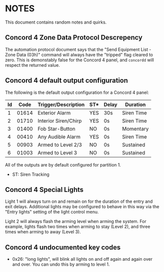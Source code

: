 NOTES
=====

This document contains random notes and quirks.

## Concord 4 Zone Data Protocol Descrepency

The automation protocol document says that the "Send Equipment List - Zone Data (03h)"
command will always have the "tripped" flag cleared to zero. This is demonstably false
for the Concord 4 panel, and `concordd` will respect the returned value.

## Concord 4 default output configuration

The following is the default output configuration for a Concord 4 panel:

Id | Code  | Trigger/Description  | ST\* | Delay | Duration
---|-------|----------------------|------|-------|---------------
1  | 01614 | Exterior Alarm       | YES  | 30s   | Siren Time
2  | 01710 | Interior Siren/Chirp | YES  | 0s    | Siren Time
3  | 01400 | Fob Star-Button      | NO   | 0s    | Momentary
4  | 00410 | Any Audible Alarm    | YES  | 0s    | Siren Time
5  | 00903 | Armed to Level 2/3   | NO   | 0s    | Sustained
6  | 01003 | Armed to Level 3     | NO   | 0s    | Sustained

All of the outputs are by default configured for partition 1.

* ST: Siren Tracking

## Concord 4 Special Lights

Light 1 will always turn on and remain on for the duration of the
entry and exit delays. Additional lights may be configured to
behave in this way via the "Entry lights" setting of the light
control menu.

Light 2 will always flash the arming level when arming the system.
For example, lights flash two times when arming to stay (Level 2),
and three times when arming to away (Level 3).

## Concord 4 undocumented key codes

* 0x26: "long lights", will blink all lights on and off again and again over and over.
  You can undo this by arming to level 1.
